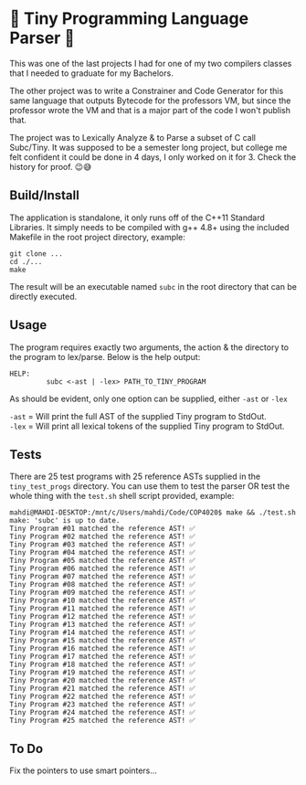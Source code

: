 # 💽 Tiny Programming Language Parser 💽

This was one of the last projects I had for one of my two compilers classes that I needed to graduate for my Bachelors.

The other project was to write a Constrainer and Code Generator for this same language that outputs Bytecode for the professors VM, but since the professor wrote the VM and that is a major part of the code I won't publish that.

The project was to Lexically Analyze & to Parse a subset of C call Subc/Tiny. It was supposed to be a semester long project, but college me felt confident it could be done in 4 days, I only worked on it for 3. Check the history for proof. 😉😅

## Build/Install

The application is standalone, it only runs off of the C++11 Standard Libraries. It simply needs to be compiled with g++ 4.8+ using the included Makefile in the root project directory, example:

```shell
git clone ...
cd ./...
make
```

The result will be an executable named `subc` in the root directory that can be directly executed.

## Usage

The program requires exactly two arguments, the action & the directory to the program to lex/parse. Below is the help output:

```shell
HELP:
         subc <-ast | -lex> PATH_TO_TINY_PROGRAM
```

As should be evident, only one option can be supplied, either `-ast` or `-lex`

`-ast` = Will print the full AST of the supplied Tiny program to StdOut.  
`-lex` = Will print all lexical tokens of the supplied Tiny program to StdOut.

## Tests

There are 25 test programs with 25 reference ASTs supplied in the `tiny_test_progs` directory. You can use them to test the parser OR test the whole thing with the `test.sh` shell script provided, example:

```shell
mahdi@MAHDI-DESKTOP:/mnt/c/Users/mahdi/Code/COP4020$ make && ./test.sh
make: 'subc' is up to date.
Tiny Program #01 matched the reference AST! ✅
Tiny Program #02 matched the reference AST! ✅
Tiny Program #03 matched the reference AST! ✅
Tiny Program #04 matched the reference AST! ✅
Tiny Program #05 matched the reference AST! ✅
Tiny Program #06 matched the reference AST! ✅
Tiny Program #07 matched the reference AST! ✅
Tiny Program #08 matched the reference AST! ✅
Tiny Program #09 matched the reference AST! ✅
Tiny Program #10 matched the reference AST! ✅
Tiny Program #11 matched the reference AST! ✅
Tiny Program #12 matched the reference AST! ✅
Tiny Program #13 matched the reference AST! ✅
Tiny Program #14 matched the reference AST! ✅
Tiny Program #15 matched the reference AST! ✅
Tiny Program #16 matched the reference AST! ✅
Tiny Program #17 matched the reference AST! ✅
Tiny Program #18 matched the reference AST! ✅
Tiny Program #19 matched the reference AST! ✅
Tiny Program #20 matched the reference AST! ✅
Tiny Program #21 matched the reference AST! ✅
Tiny Program #22 matched the reference AST! ✅
Tiny Program #23 matched the reference AST! ✅
Tiny Program #24 matched the reference AST! ✅
Tiny Program #25 matched the reference AST! ✅
```

## To Do

Fix the pointers to use smart pointers...
